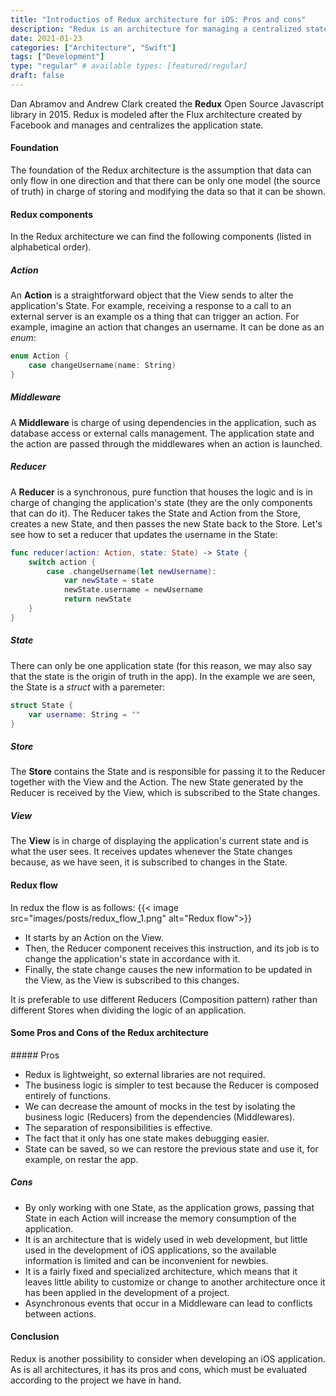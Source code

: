 ```yaml
---
title: "Introductios of Redux architecture for iOS: Pros and cons"
description: "Redux is an architecture for managing a centralized state and unidirectional data flow. It is commonly used in web development but is also gaining popularity in iOS development."
date: 2021-01-23
categories: ["Architecture", "Swift"]
tags: ["Development"]
type: "regular" # available types: [featured/regular]
draft: false
---
```


Dan Abramov and Andrew Clark created the **Redux** Open Source Javascript library in 2015. Redux is modeled after the Flux architecture created by Facebook and manages and centralizes the application state.
#### Foundation
The foundation of the Redux architecture is the assumption that data can only flow in one direction and that there can be only one model (the source of truth) in charge of storing and modifying the data so that it can be shown.
#### Redux components
In the Redux architecture we can find the following components (listed in alphabetical order).
##### Action
An **Action** is a straightforward object that the View sends to alter the application's State. For example, receiving a response to a call to an external server is an example os a thing that can trigger an action.
For example, imagine an action that changes an username. It can be done as an *enum*:

```swift
enum Action {
    case changeUsername(name: String)
}
```

##### Middleware
A **Middleware** is charge of using dependencies in the application, such as database access or external calls management. The application state and the action are passed through the middlewares when an action is launched.

##### Reducer
A **Reducer** is a synchronous, pure function that houses the logic and is in charge of changing the application's state (they are the only components that can do it). The Reducer takes the State and Action from the Store, creates a new State, and then passes the new State back to the Store.
Let's see how to set a reducer that updates the username in the State:
```swift
func reducer(action: Action, state: State) -> State {
    switch action {
        case .changeUsername(let newUsername): 
            var newState = state
            newState.username = newUsername
            return newState
    }
}
```

##### State
There can only be one application state (for this reason, we may also say that the state is the origin of truth in the app).
In the example we are seen, the State is a *struct* with a paremeter:
```swift
struct State {
    var username: String = ""
}
```
##### Store
The **Store** contains the State and is responsible for passing it to the Reducer together with the View and the Action. The new State generated by the Reducer is received by the View, which is subscribed to the State changes.

##### View
The **View** is in charge of displaying the application's current state and is what the user sees. It receives updates whenever the State changes because, as we have seen, it is subscribed to changes in the State.

#### Redux flow
In redux the flow is as follows:
{{< image src="images/posts/redux_flow_1.png" alt="Redux flow">}}

* It starts by an Action on the View.
* Then, the Reducer component receives this instruction, and its job is to change the application's state in accordance with it.
* Finally, the state change causes the new information to be updated in the View, as the View is subscribed to this changes.

 It is preferable to use different Reducers (Composition pattern) rather than different Stores when dividing the logic of an application.

#### Some Pros and Cons of the Redux architecture
##### Pros
* Redux is lightweight, so external libraries are not required.
* The business logic is simpler to test because the Reducer is composed entirely of functions.
* We can decrease the amount of mocks in the test by isolating the business logic (Reducers) from the dependencies (Middlewares).
* The separation of responsibilities is effective.
* The fact that it only has one state makes debugging easier.
* State can be saved, so we can restore the previous state and use it, for example, on restar the app.

##### Cons
* By only working with one State, as the application grows, passing that State in each Action will increase the memory consumption of the application.
* It is an architecture that is widely used in web development, but little used in the development of iOS applications, so the available information is limited and can be inconvenient for newbies.
* It is a fairly fixed and specialized architecture, which means that it leaves little ability to customize or change to another architecture once it has been applied in the development of a project.
* Asynchronous events that occur in a Middleware can lead to conflicts between actions.

#### Conclusion
Redux is another possibility to consider when developing an iOS application. As is all architectures, it has its pros and cons, which must be evaluated according to the project we have in hand.
